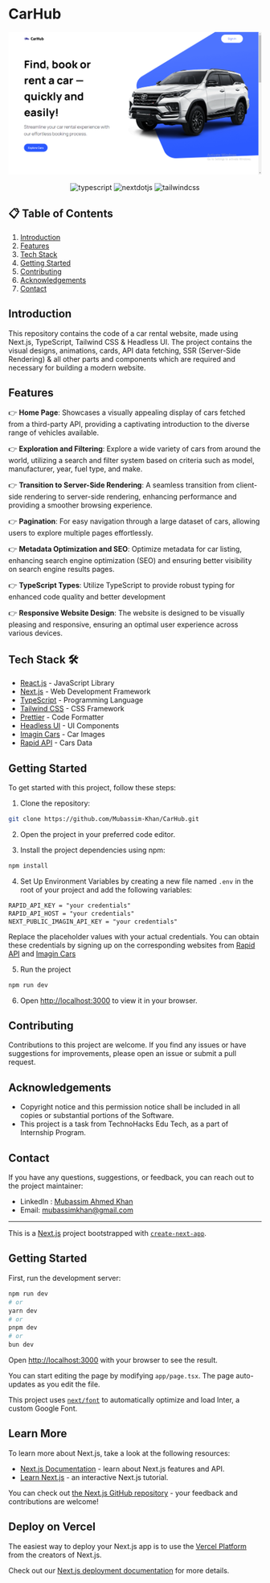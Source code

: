 # CarHub

![Preview Image](https://github.com/Mubassim-Khan/CarHub/blob/master/public/Preview.png)

<div align="center">
    <img src="https://img.shields.io/badge/-TypeScript-black?style=for-the-badge&logoColor=white&logo=typescript&color=3178C6" alt="typescript" />
     <img src="https://img.shields.io/badge/-Next_JS-black?style=for-the-badge&logoColor=white&logo=nextdotjs&color=000000" alt="nextdotjs" />
    <img src="https://img.shields.io/badge/-Tailwind_CSS-black?style=for-the-badge&logoColor=white&logo=tailwindcss&color=06B6D4" alt="tailwindcss" />
  </div>

## 📋 <a name="table">Table of Contents</a>

1. [Introduction](#introduction)
2. [Features](#features)
3. [Tech Stack](#tech-stack)
4. [Getting Started](#quick-start)
5. [Contributing](#contributing)
6. [Acknowledgements](#acknowledgements)
7. [Contact](#contact)

## <a name="introduction">Introduction</a>

This repository contains the code of a car rental website, made using Next.js, TypeScript, Tailwind CSS & Headless UI. The project contains the visual designs, animations, cards, API data fetching, SSR (Server-Side Rendering) & all other parts and components which are required and necessary for building a modern website.

## <a name="features">Features</a>

👉 **Home Page**: Showcases a visually appealing display of cars fetched from a third-party API, providing a captivating introduction to the diverse range of vehicles available.

👉 **Exploration and Filtering**: Explore a wide variety of cars from around the world, utilizing a search and filter system based on criteria such as model, manufacturer, year, fuel type, and make.

👉 **Transition to Server-Side Rendering**: A seamless transition from client-side rendering to server-side rendering, enhancing performance and providing a smoother browsing experience.

👉 **Pagination**: For easy navigation through a large dataset of cars, allowing users to explore multiple pages effortlessly.

👉 **Metadata Optimization and SEO**: Optimize metadata for car listing, enhancing search engine optimization (SEO) and ensuring better visibility on search engine results pages.

👉 **TypeScript Types**: Utilize TypeScript to provide robust typing for enhanced code quality and better development

👉 **Responsive Website Design**: The website is designed to be visually pleasing and responsive, ensuring an optimal user experience across various devices.

## <a name="tech-stack">Tech Stack 🛠️</a>

- [React.js](https://reactjs.org/) - JavaScript Library
- [Next.js](https://nextjs.org/) - Web Development Framework
- [TypeScript](https://www.typescriptlang.org/) - Programming Language
- [Tailwind CSS](https://tailwindcss.com/) - CSS Framework
- [Prettier](https://prettier.io/) - Code Formatter
- [Headless UI](https://headlessui.com/) - UI Components
- [Imagin Cars](https://www.imagin.studio/solutions/api) - Car Images
- [Rapid API](https://rapidapi.com/apininjas/api/cars-by-api-ninjas/) - Cars Data

## <a name="#quick-start">Getting Started</a>

To get started with this project, follow these steps:

1. Clone the repository:

```bash
git clone https://github.com/Mubassim-Khan/CarHub.git
```

2. Open the project in your preferred code editor.

3. Install the project dependencies using npm:

```bash
npm install
```

4. Set Up Environment Variables by creating a new file named `.env` in the root of your project and add the following variables:

```env
RAPID_API_KEY = "your credentials"
RAPID_API_HOST = "your credentials"
NEXT_PUBLIC_IMAGIN_API_KEY = "your credentials"
```

Replace the placeholder values with your actual credentials. You can obtain these credentials by signing up on the corresponding websites from [Rapid API](https://rapidapi.com/apininjas/api/cars-by-api-ninjas/) and [Imagin Cars](https://www.imagin.studio/solutions/api)

5. Run the project

```bash
npm run dev
```

6. Open [http://localhost:3000](http://localhost:3000) to view it in your browser.

## <a name="contributing">Contributing</a>

Contributions to this project are welcome. If you find any issues or have suggestions for improvements, please open an issue or submit a pull request.

## <a name="acknowledgements">Acknowledgements</a>

* Copyright notice and this permission notice shall be included in all copies or substantial portions of the Software. 
* This project is a task from TechnoHacks Edu Tech, as a part of Internship Program.

## <a name="contact">Contact</a>

If you have any questions, suggestions, or feedback, you can reach out to the project maintainer:

- LinkedIn : [Mubassim Ahmed Khan](https://www.linkedin.com/in/mubassim-ahmed-khan/)
- Email: [mubassimkhan@gmail.com](mailto:mubassimkhan@gmail.com)

---

<!----->

This is a [Next.js](https://nextjs.org/) project bootstrapped with [`create-next-app`](https://github.com/vercel/next.js/tree/canary/packages/create-next-app).

## Getting Started

First, run the development server:

```bash
npm run dev
# or
yarn dev
# or
pnpm dev
# or
bun dev
```

Open [http://localhost:3000](http://localhost:3000) with your browser to see the result.

You can start editing the page by modifying `app/page.tsx`. The page auto-updates as you edit the file.

This project uses [`next/font`](https://nextjs.org/docs/basic-features/font-optimization) to automatically optimize and load Inter, a custom Google Font.

## Learn More

To learn more about Next.js, take a look at the following resources:

- [Next.js Documentation](https://nextjs.org/docs) - learn about Next.js features and API.
- [Learn Next.js](https://nextjs.org/learn) - an interactive Next.js tutorial.

You can check out [the Next.js GitHub repository](https://github.com/vercel/next.js/) - your feedback and contributions are welcome!

## Deploy on Vercel

The easiest way to deploy your Next.js app is to use the [Vercel Platform](https://vercel.com/new?utm_medium=default-template&filter=next.js&utm_source=create-next-app&utm_campaign=create-next-app-readme) from the creators of Next.js.

Check out our [Next.js deployment documentation](https://nextjs.org/docs/deployment) for more details.
